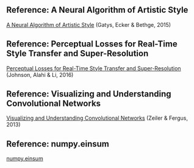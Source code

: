 Reference: A Neural Algorithm of Artistic Style
- 
[A Neural Algorithm of Artistic Style](https://arxiv.org/abs/1508.06576) (Gatys, Ecker & Bethge, 2015)

Reference: Perceptual Losses for Real-Time Style Transfer and Super-Resolution
- 
[Perceptual Losses for Real-Time Style Transfer and Super-Resolution](https://cs.stanford.edu/people/jcjohns/eccv16/) (Johnson, Alahi & Li, 2016)

Reference: Visualizing and Understanding Convolutional Networks
- 
[Visualizing and Understanding Convolutional Networks](https://arxiv.org/pdf/1311.2901.pdf) (Zeiler & Fergus, 2013)

Reference: numpy.einsum
- 
[numpy.einsum](https://numpy.org/doc/stable/reference/generated/numpy.einsum.html)